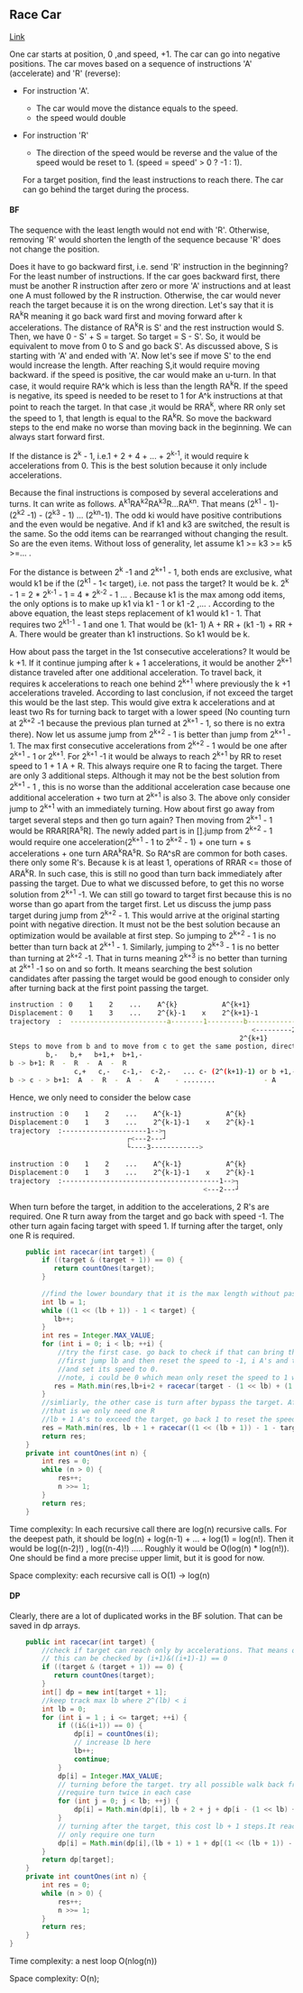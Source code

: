 ## Race Car

[Link](https://leetcode.com/problems/race-car/)

One car starts at position, 0 ,and speed, +1. The car can go into negative positions. The car moves based on a sequence of instructions 'A' (accelerate) and 'R' (reverse):

* For instruction 'A'. 

  * The car would move the distance equals to the speed. 
  * the speed would double

* For instruction 'R'

  * The direction of the speed would be reverse and the value of the speed would be reset to 1. (speed = speed' > 0 ? -1 : 1).

  For a target position, find the least instructions to reach there. The car can go behind the target during the process.

#### BF

The sequence with the least length would not end with 'R'. Otherwise, removing 'R' would shorten the length of the sequence because 'R' does not change the position. 

Does it have to go backward first, i.e. send 'R' instruction in the beginning? For the least number of instructions. If the car goes backward first, there must be another R instruction after zero or more 'A' instructions and at least one A must followed by the R instruction. Otherwise, the car would never reach the target because it is on the wrong direction. Let's say that it is RA<sup>k</sup>R meaning it go back ward first and moving forward  after k accelerations. The distance of RA<sup>k</sup>R is S' and the rest instruction would S. Then, we have 0 - S' + S = target. So target = S - S'. So, it would be equivalent to move from 0 to S and go back S'. As discussed above, S is starting with 'A' and ended with 'A'. Now let's see if move S' to the end would increase the length.  After reaching  S,it would require moving backward. if the speed is positive, the car would make an u-turn.  In that case, it would require RA^k which is less than the length RA<sup>k</sup>R. If the speed is negative, its speed is needed to be reset to 1 for A^k instructions at that point to reach the target. In that case ,it would be RRA<sup>k</sup>, where RR only set the speed to 1, that length is equal to the RA<sup>k</sup>R. So move the backward steps to the end make no worse than moving back in the beginning. We can always start forward first. 

If the distance is 2<sup>k</sup> - 1, i.e.1 + 2 + 4 + ... + 2<sup>k-1</sup>, it would require k accelerations from 0. This is the best solution because it only include accelerations. 

Because the final instructions is composed by several accelerations and turns. It can write as follows. A<sup>k1</sup>RA<sup>k2</sup>RA<sup>k3</sup>R...RA<sup>kn</sup>. That means (2<sup>k1</sup>  - 1)- (2<sup>k2</sup> -1) - (2<sup>k3</sup> - 1) ... (2<sup>kn</sup>-1). The odd ki would have positive contributions and the even would be negative. And if k1 and k3 are switched, the result is the same. So the odd items can be rearranged without changing the result. So are the even items. Without loss of generality, let assume k1 >= k3 >= k5 >=... .  

For the distance is between 2<sup>k</sup> -1 and 2<sup>k+1</sup> - 1, both ends are exclusive, what would k1 be if the (2<sup>k1</sup> - 1< target), i.e. not pass the target? It would be k. 2<sup>k</sup> - 1 = 2 * 2<sup>k-1</sup> - 1 = 4 * 2<sup>k-2</sup> - 1 ... . Because k1 is the max among odd items, the only options is to make up k1 via k1 - 1 or k1 -2 ,... . According to the above equation, the least steps replacement of k1 would k1 - 1. That requires two 2<sup>k1-1</sup> - 1 and one 1. That would be (k1- 1) A + RR + (k1 -1) + RR + A. There would be greater than k1 instructions. So k1 would be k.

How about pass the target in the 1st consecutive accelerations? It would be k +1. If it continue jumping after k + 1 accelerations, it would be another 2<sup>k+1</sup> distance traveled after one additional acceleration. To travel back, it requires k accelerations to reach one behind 2<sup>k+1</sup> where previously the k +1 accelerations traveled. According to last conclusion, if not exceed the target this would be the last step. This would give extra k accelerations and at least two Rs for turning back to target with a lower speed (No counting turn at 2<sup>k+2</sup> -1 because the previous plan turned at 2<sup>k+1</sup> - 1, so there is no extra there). Now let us assume  jump from 2<sup>k+2</sup> - 1 is better than jump from 2<sup>k+1</sup> - 1. The max first consecutive accelerations from 2<sup>k+2</sup> - 1 would be one after 2<sup>k+1</sup> - 1 or 2<sup>k+1</sup>. For 2<sup>k+1</sup> -1 it would be always to reach 2<sup>k+1</sup> by RR to reset speed to 1 + 1 A + R. This always require one R to facing the target. There are only 3 additional steps. Although it may not be the best solution from 2<sup>k+1</sup> - 1 , this is no worse than the additional acceleration case because one additional acceleration + two turn at 2<sup>k+1</sup> is also 3.  The above only consider jump to 2<sup>k+1</sup> with an immediately turning. How about first go away from target several steps and then go turn again? Then moving from 2<sup>k+1</sup> - 1 would be RRAR[RA<sup>s</sup>R]. The newly added part is in [].jump from 2<sup>k+2</sup> - 1 would require one acceleration(2<sup>k+1</sup> - 1 to 2<sup>k+2</sup> - 1) + one turn + s accelerations + one turn ARA<sup>k</sup>RA<sup>s</sup>R. So RA^sR are common for both cases. there only some R's. Because k is at least 1, operations of RRAR  <= those of ARA<sup>k</sup>R.  In such case, this is still no good than turn back immediately after passing the target. Due to what we discussed before, to get this no worse solution from 2<sup>k+1</sup> -1. We can still go toward to target first because this is no worse than go apart from the target first. Let us discuss the jump pass target during jump from 2<sup>k+2</sup> - 1. This would arrive at the original starting point with negative direction. It must not be the best solution  because an optimization would be available at first step. So jumping to 2<sup>k+2</sup> - 1 is no better than turn back at 2<sup>k+1</sup> - 1. Similarly, jumping to 2<sup>k+3</sup> - 1 is no better than turning at 2<sup>k+2</sup> -1. That in turns meaning 2<sup>k+3</sup> is no better than turning at 2<sup>k+1</sup> -1 so on and so forth. It means searching the best solution candidates after passing the target would be good enough to consider only after turning back at the first point passing the target.

```bash
instruction ： 0    1    2    ...    A^{k}           A^{k+1}                                        A^{k+2}
Displacement： 0    1    3    ...    2^{k}-1    x    2^{k+1}-1                                      2^{k+2}-1
trajectory  :  ------------------------a--------1---------b------------------------------------------->┐ c
                                                            <---------2--------------------------------┘
                                                         2^{k+1}
Steps to move from b and to move from c to get the same postion, direction and speed. 
         b,-   b,+   b+1,+  b+1,-                                       
b -> b+1: R  -  R  -  A  -  R
                c,+   c,-   c-1,-  c-2,-   ... c- (2^(k+1)-1) or b +1,-   b+1,+   b+1,- 
b -> c - > b+1:  A  -  R  -  A  -   A    - ........            - A      -  R     -  R
```

Hence, we only need to consider the below case

```bash
instruction ：0    1    2    ...    A^{k-1}           A^{k}
Displacement：0    1    3    ...    2^{k-1}-1    x    2^{k}-1
trajectory  :---------------------1-->┐
                             ┌<---2---┘
                             └----3------------>
                             
instruction ：0    1    2    ...    A^{k-1}           A^{k}
Displacement：0    1    3    ...    2^{k-1}-1    x    2^{k}-1
trajectory  :---------------------------------------1-->┐
                                                <---2---┘
```

When turn before the target, in addition to the accelerations, 2 R's are required. One R turn away from the target and go back with speed -1. The other turn again facing target with speed 1.  If turning after the target, only one R is required.

```java
    public int racecar(int target) {
        if ((target & (target + 1)) == 0) {
           return countOnes(target);
        }
        
        //find the lower boundary that it is the max length without passing the target in the first consecutive A's
        int lb = 1;
        while ((1 << (lb + 1)) - 1 < target) {
           lb++;
        }
        int res = Integer.MAX_VALUE;
        for (int i = 0; i < lb; ++i) {
            //try the first case. go back to check if that can bring the answer done.
            //first jump lb and then reset the speed to -1, i A's and then trun toward to target again
            //and set its speed to 0.
            //note, i could be 0 which mean only reset the speed to 1 without change the position
           res = Math.min(res,lb+i+2 + racecar(target - (1 << lb) + (1 << i)));
        }
        //simliarly, the other case is turn after bypass the target. After the turn it toward the target
        //that is we only need one R
        //lb + 1 A's to exceed the target, go back 1 to reset the speed.
        res = Math.min(res, lb + 1 + racecar((1 << (lb + 1)) - 1 - target) + 1);
        return res;
    }
    private int countOnes(int n) {
        int res = 0;
        while (n > 0) {
            res++;
            n >>= 1;
        }
        return res;
    }
```

Time complexity:  In each recursive call there are log(n) recursive calls. For the deepest path, it should be log(n) + log(n-1) + ... + log(1) = log(n!). Then it would be log((n-2)!) , log((n-4)!) ..... Roughly it would be O(log(n) * log(n!)). One should be find a more precise upper limit, but it is good for now.   

Space complexity:  each recursive call is O(1) -> log(n)

#### DP

Clearly, there are a lot of duplicated works in the BF solution. That can be saved in dp arrays.

```java
    public int racecar(int target) {
        //check if target can reach only by accelerations. That means only ones in binary 
        // this can be checked by (i+1)&((i+1)-1) == 0
        if ((target & (target + 1)) == 0) {
           return countOnes(target);
        }
        int[] dp = new int[target + 1];
        //keep track max lb where 2^(lb) < i
        int lb = 0;
        for (int i = 1 ; i <= target; ++i) {
            if ((i&(i+1)) == 0) {
                dp[i] = countOnes(i);
                // increase lb here
                lb++;
                continue;
            }
            dp[i] = Integer.MAX_VALUE;
            // turning before the target. try all possible walk back from 0 A's to (i-1) A's 
            //require turn twice in each case
            for (int j = 0; j < lb; ++j) {
                dp[i] = Math.min(dp[i], lb + 2 + j + dp[i - (1 << lb) + (1 << j)]);
            }
            // turning after the target, this cost lb + 1 steps.It reachs 2^(lb+1) - 1
            // only require one turn
            dp[i] = Math.min(dp[i],(lb + 1) + 1 + dp[(1 << (lb + 1)) - 1 - i]);
        }
        return dp[target];
    }
    private int countOnes(int n) {
        int res = 0;
        while (n > 0) {
            res++;
            n >>= 1;
        }
        return res;
    }
}
```

Time complexity:  a nest loop  O(nlog(n))

Space complexity: O(n);


